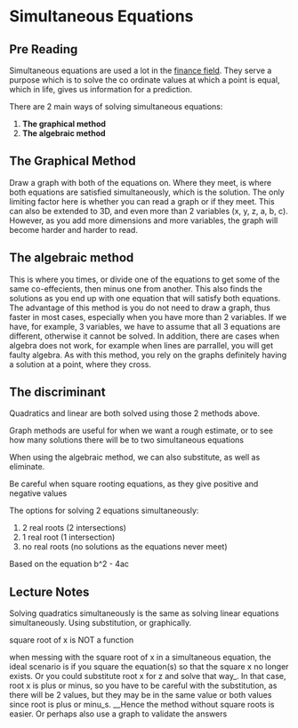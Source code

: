 # Simultaneous Equations

## Pre Reading

Simultaneous equations are used a lot in the [finance field](https://sciencing.com/10-can-used-everyday-life-8710568.html). They serve a purpose which is to solve the co ordinate values at which a point is equal, which in life, gives us information for a prediction.

There are 2 main ways of solving simultaneous equations:

1. **The graphical method**
2. **The algebraic method**

## The Graphical Method

Draw a graph with both of the equations on. Where they meet, is where both equations are satisfied simultaneously, which is the solution. The only limiting factor here is whether you can read a graph or if they meet. This can also be extended to 3D, and even more than 2 variables \(x, y, z, a, b, c\). However, as you add more dimensions and more variables, the graph will become harder and harder to read.

## The algebraic method

This is where you times, or divide one of the equations to get some of the same co-effecients, then minus one from another. This also finds the solutions as you end up with one equation that will satisfy both equations. The advantage of this method is you do not need to draw a graph, thus faster in most cases, especially when you have more than 2 variables. If we have, for example, 3 variables, we have to assume that all 3 equations are different, otherwise it cannot be solved. In addition, there are cases when algebra does not work, for example when lines are parrallel, you will get faulty algebra. As with this method, you rely on the graphs definitely having a solution at a point, where they cross.

## The discriminant

Quadratics and linear are both solved using those 2 methods above.

Graph methods are useful for when we want a rough estimate, or to see how many solutions there will be to two simultaneous equations

When using the algebraic method, we can also substitute, as well as eliminate.

Be careful when square rooting equations, as they give positive and negative values

The options for solving 2 equations simultaneously:

1. 2 real roots \(2 intersections\)
2. 1 real root \(1 intersection\)
3. no real roots \(no solutions as the equations never meet\)

Based on the equation b^2 - 4ac

## Lecture Notes

Solving quadratics simultaneously is the same as solving linear equations simultaneously. Using substitution, or graphically.

square root of x is NOT a function

when messing with the square root of x in a simultaneous equation, the ideal scenario is if you square the equation\(s\) so that the square x no longer exists. Or you could substitute root x for z and solve that way_. In that case, root x is plus or minus, so you have to be careful with the substitution, as there will be 2 values, but they may be in the same value or both values since root is plus or minu_s. __Hence the method without square roots is easier. Or perhaps also use a graph to validate the answers




